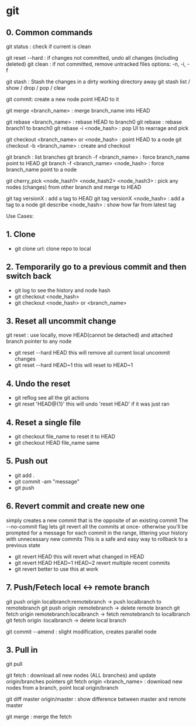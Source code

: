 # git

## 0. Common commands

git status : check if current is clean

git reset --hard : if changes not committed, undo all changes (including deleted) 
git clean : if not committed, remove untracked files 
  options: -n,  -i,  -f

git stash : Stash the changes in a dirty working directory away
git stash list / show / drop / pop / clear

git commit: create a new node point HEAD to it 

git merge <branch_name> : merge branch_name into HEAD 

git rebase <branch_name> : rebase HEAD to branch0 
git rebase <branch0> <branch1> : rebase branch1 to branch0 
git rebase -i <node_hash> : pop UI to rearrage and pick

git checkout <branch_name> or <node_hash> : point HEAD to a node 
git checkout -b <branch_name> : create and checkout 

git branch : list branches 
git branch -f <branch_name> : force branch_name point to HEAD 
git branch -f <branch_name> <node_hash> : force branch_name point to a node

git cherry_pick <node_hash1> <node_hash2> <node_hash3>  : pick any nodes (changes) from other branch and merge to HEAD

git tag versionX : add a tag to HEAD 
git tag versionX <node_hash> : add a tag to a node 
git describe <node_hash> : show how far from latest tag


Use Cases:

## 1. Clone
- git clone url: clone repo to local

## 2. Temporarily go to a previous commit and then switch back
- git log    to see the history and node hash
- git checkout <node_hash>
- git checkout <node_hash> or <branch_name>

## 3. Reset all uncommit change 
git reset : use locally, move HEAD(cannot be detached) and attached branch pointer to any node
  - git reset --hard HEAD    this will remove all current local uncommit changes
  - git reset --hard HEAD~1    this will reset to HEAD~1
  
## 4. Undo the reset 
  - git reflog              see all the git actions
  - git reset 'HEAD@{1}'     this will undo 'reset HEAD' if it was just ran

## 4. Reset a single file
- git checkout file_name    to reset it to HEAD
- git checkout HEAD file_name    same

## 5. Push out
- git add .
- git commit -am "message"
- git push

## 6. Revert commit and create new one
simply creates a new commit that is the opposite of an existing commit
The --no-commit flag lets git revert all the commits at once- otherwise you'll be prompted for a message for each commit in the range, littering your history with unnecessary new commits
This is a safe and easy way to rollback to a previous state
- git revert HEAD    this will revert what changed in HEAD
- git revert HEAD HEAD~1 HEAD~2     revert multiple recent commits
- git revert <node1> <node2> <node3>    better to use this at work

## 7. Push/Fetech local <-> remote branch
git push origin localbranch:remotebranch    ->  push localbranch to remotebranch 
git push origin :remotebranch    ->  delete remote branch 
git fetch origin remotebranch:localbranch    -> fetch remotebranch to localbranch 
git fetch origin :localbranch    ->  delete local branch 


git commit --amend : slight modification, creates parallel node 


## 3. Pull in
git pull

git fetch : download all new nodes (ALL branches) and update origin/branches pointers 
git fetch origin \<branch_name> : download new nodes from a branch, point local origin/branch

git diff master origin/master : show difference between master and remote master 

git merge : merge the fetch
